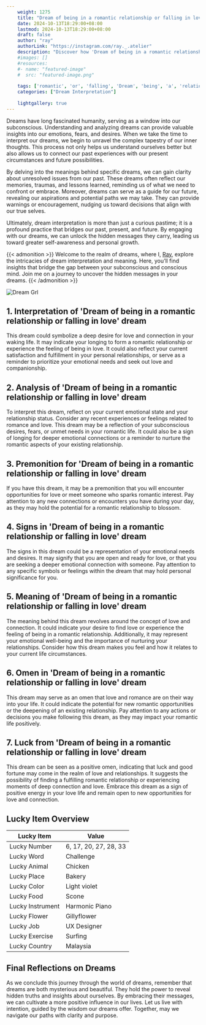 ```yaml
---
    weight: 1275
    title: "Dream of being in a romantic relationship or falling in love"  # Assuming 'title' column exists
    date: 2024-10-13T18:29:00+08:00
    lastmod: 2024-10-13T18:29:00+08:00
    draft: false
    author: "ray"
    authorLink: "https://instagram.com/ray._.atelier"
    description: "Discover how 'Dream of being in a romantic relationship or falling in love' can interpret your future and uncover its significant meanings in your life."
    #images: []
    #resources:
    #- name: "featured-image"
    #  src: "featured-image.png"
    
    tags: ['romantic', 'or', 'falling', 'Dream', 'being', 'a', 'relationship', 'love', 'in', 'of']
    categories: ["Dream Interpretation"]
    
    lightgallery: true
---
```

    
Dreams have long fascinated humanity, serving as a window into our subconscious. Understanding and analyzing dreams can provide valuable insights into our emotions, fears, and desires. When we take the time to interpret our dreams, we begin to unravel the complex tapestry of our inner thoughts. This process not only helps us understand ourselves better but also allows us to connect our past experiences with our present circumstances and future possibilities.

By delving into the meanings behind specific dreams, we can gain clarity about unresolved issues from our past. These dreams often reflect our memories, traumas, and lessons learned, reminding us of what we need to confront or embrace. Moreover, dreams can serve as a guide for our future, revealing our aspirations and potential paths we may take. They can provide warnings or encouragement, nudging us toward decisions that align with our true selves.

Ultimately, dream interpretation is more than just a curious pastime; it is a profound practice that bridges our past, present, and future. By engaging with our dreams, we can unlock the hidden messages they carry, leading us toward greater self-awareness and personal growth.

{{< admonition >}}
Welcome to the realm of dreams, where I, [Ray](https://instagram.com/ray._.atelier), explore the intricacies of dream interpretation and meaning. Here, you’ll find insights that bridge the gap between your subconscious and conscious mind. Join me on a journey to uncover the hidden messages in your dreams.
{{< /admonition >}}

![Dream Grl](https://cdn.pixabay.com/photo/2017/11/02/03/35/gothic-2910057_1280.jpg "Dream Grl")

## 1. Interpretation of 'Dream of being in a romantic relationship or falling in love' dream
 This dream could symbolize a deep desire for love and connection in your waking life. It may indicate your longing to form a romantic relationship or experience the feeling of being in love. It could also reflect your current satisfaction and fulfillment in your personal relationships, or serve as a reminder to prioritize your emotional needs and seek out love and companionship.

## 2. Analysis of 'Dream of being in a romantic relationship or falling in love' dream
 To interpret this dream, reflect on your current emotional state and your relationship status. Consider any recent experiences or feelings related to romance and love. This dream may be a reflection of your subconscious desires, fears, or unmet needs in your romantic life. It could also be a sign of longing for deeper emotional connections or a reminder to nurture the romantic aspects of your existing relationship.

## 3. Premonition for 'Dream of being in a romantic relationship or falling in love' dream
 If you have this dream, it may be a premonition that you will encounter opportunities for love or meet someone who sparks romantic interest. Pay attention to any new connections or encounters you have during your day, as they may hold the potential for a romantic relationship to blossom.

## 4. Signs in 'Dream of being in a romantic relationship or falling in love' dream
 The signs in this dream could be a representation of your emotional needs and desires. It may signify that you are open and ready for love, or that you are seeking a deeper emotional connection with someone. Pay attention to any specific symbols or feelings within the dream that may hold personal significance for you.

## 5. Meaning of 'Dream of being in a romantic relationship or falling in love' dream
 The meaning behind this dream revolves around the concept of love and connection. It could indicate your desire to find love or experience the feeling of being in a romantic relationship. Additionally, it may represent your emotional well-being and the importance of nurturing your relationships. Consider how this dream makes you feel and how it relates to your current life circumstances.

## 6. Omen in 'Dream of being in a romantic relationship or falling in love' dream
 This dream may serve as an omen that love and romance are on their way into your life. It could indicate the potential for new romantic opportunities or the deepening of an existing relationship. Pay attention to any actions or decisions you make following this dream, as they may impact your romantic life positively.

## 7. Luck from 'Dream of being in a romantic relationship or falling in love' dream
 This dream can be seen as a positive omen, indicating that luck and good fortune may come in the realm of love and relationships. It suggests the possibility of finding a fulfilling romantic relationship or experiencing moments of deep connection and love. Embrace this dream as a sign of positive energy in your love life and remain open to new opportunities for love and connection.

## Lucky Item Overview
| Lucky Item          | Value              |
|---------------|--------------------|
| Lucky Number        | 6, 17, 20, 27, 28, 33  |
| Lucky Word          | Challenge |
| Lucky Animal        | Chicken |
| Lucky Place         | Bakery     |
| Lucky Color         | Light violet     |
| Lucky Food          | Scone      |
| Lucky Instrument    | Harmonic Piano |
| Lucky Flower        | Gillyflower    |
| Lucky Job           | UX Designer       |
| Lucky Exercise      | Surfing  |
| Lucky Country       | Malaysia    |


##  Final Reflections on Dreams

As we conclude this journey through the world of dreams, remember that dreams are both mysterious and beautiful. They hold the power to reveal hidden truths and insights about ourselves. By embracing their messages, we can cultivate a more positive influence in our lives. Let us live with intention, guided by the wisdom our dreams offer. Together, may we navigate our paths with clarity and purpose.
